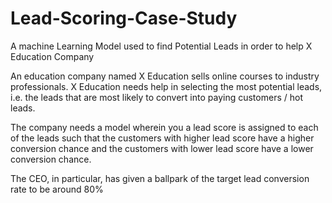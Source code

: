 # Lead-Scoring-Case-Study
A machine Learning Model used to find Potential Leads in order to help X Education Company

An education company named X Education sells online courses to industry professionals. X Education needs help in selecting the most potential leads, i.e. the leads that are most likely to convert into paying customers / hot leads.

The company needs a model wherein you a lead score is assigned to each of the leads such that the customers with higher lead score have a higher conversion chance and the customers with lower lead score have a lower conversion chance.

The CEO, in particular, has given a ballpark of the target lead conversion rate to be around 80%
